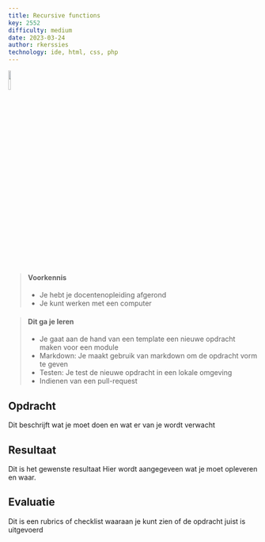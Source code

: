 ```yaml
---
title: Recursive functions
key: 2552
difficulty: medium
date: 2023-03-24
author: rkerssies
technology: ide, html, css, php
---
```


<img src="{{ '/_assets/api/PHP-logo.png' | url }}" style="width:10%;">

> #### Voorkennis
> * Je hebt je docentenopleiding afgerond
> * Je kunt werken met een computer

> #### Dit ga je leren
> * Je gaat aan de hand van een template een nieuwe opdracht maken voor een module
> * Markdown: Je maakt gebruik van markdown om de opdracht vorm te geven
> * Testen: Je test de nieuwe opdracht in een lokale omgeving
> * Indienen van een pull-request

## Opdracht
Dit beschrijft wat je moet doen en wat er van je wordt verwacht

## Resultaat
Dit is het gewenste resultaat
Hier wordt aangegeveen wat je moet opleveren en waar.

## Evaluatie
Dit is een rubrics of checklist  waaraan je kunt zien of de opdracht juist is uitgevoerd
